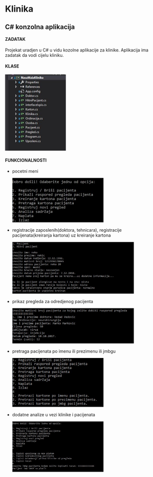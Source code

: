 # Klinika
## C# konzolna aplikacija
#### ZADATAK
Projekat uradjen u C# u vidu kozolne aplikacije za klinike.
Aplikacija ima zadatak da vodi cijelu kliniku.

#### KLASE

  <img src="/screenshots/klase.JPG" width="200"/>

#### FUNKCIONALNOSTI
- pocetni meni
 
  <img src="/screenshots/meni1.JPG" width="300"/>

- registracije zaposlenih(doktora, tehnicara), registracije pacijenata(kreiranja kartona) uz kreiranje kartona
  
  <img src="/screenshots/meni2.JPG" width="400"/>
   
- prikaz pregleda za odredjenog pacijenta 
 
  <img src="/screenshots/meni3.JPG" width="400"/>
 
- pretraga pacijenata po imenu ili prezimenu ili jmbgu

  <img src="/screenshots/meni4.JPG" width="300"/>
  
- dodatne analize u vezi klinike i pacijenata

  <img src="/screenshots/meni5.JPG" width="300"/>
  
 


  


